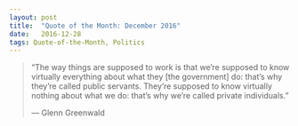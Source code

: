 ```yaml
---
layout:	post
title:	"Quote of the Month: December 2016"
date:	2016-12-28
tags: Quote-of-the-Month, Politics
---
```


> “The way things are supposed to work is that we’re supposed to know virtually everything about what they [the government] do: that’s why they’re called public servants. They’re supposed to know virtually nothing about what we do: that’s why we’re called private individuals.”
> 
> — Glenn Greenwald  